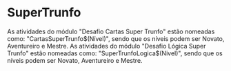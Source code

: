 # SuperTrunfo
As atividades do módulo "Desafio Cartas Super Trunfo" estão nomeadas como: "CartasSuperTrunfo$(Nível)", sendo que os níveis podem ser Novato, Aventureiro e Mestre.
As atividades do módulo "Desafio Lógica Super Trunfo" estão nomeadas como: "SuperTrunfoLogica$(Nivel)", sendo que os níveis podem ser Novato, Aventureiro e Mestre.
